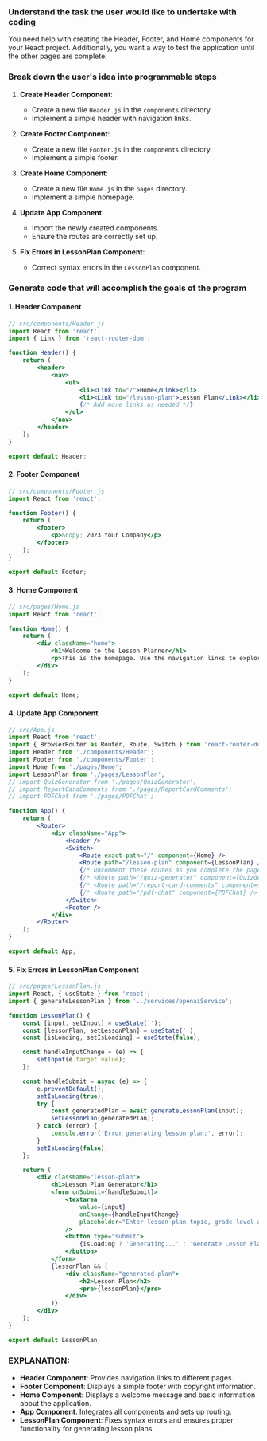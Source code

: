 ### Understand the task the user would like to undertake with coding

You need help with creating the Header, Footer, and Home components for your React project. Additionally, you want a way to test the application until the other pages are complete.

### Break down the user's idea into programmable steps

1. **Create Header Component**:
   - Create a new file `Header.js` in the `components` directory.
   - Implement a simple header with navigation links.

2. **Create Footer Component**:
   - Create a new file `Footer.js` in the `components` directory.
   - Implement a simple footer.

3. **Create Home Component**:
   - Create a new file `Home.js` in the `pages` directory.
   - Implement a simple homepage.

4. **Update App Component**:
   - Import the newly created components.
   - Ensure the routes are correctly set up.

5. **Fix Errors in LessonPlan Component**:
   - Correct syntax errors in the `LessonPlan` component.

### Generate code that will accomplish the goals of the program

#### 1. Header Component
```jsx
// src/components/Header.js
import React from 'react';
import { Link } from 'react-router-dom';

function Header() {
    return (
        <header>
            <nav>
                <ul>
                    <li><Link to="/">Home</Link></li>
                    <li><Link to="/lesson-plan">Lesson Plan</Link></li>
                    {/* Add more links as needed */}
                </ul>
            </nav>
        </header>
    );
}

export default Header;
```

#### 2. Footer Component
```jsx
// src/components/Footer.js
import React from 'react';

function Footer() {
    return (
        <footer>
            <p>&copy; 2023 Your Company</p>
        </footer>
    );
}

export default Footer;
```

#### 3. Home Component
```jsx
// src/pages/Home.js
import React from 'react';

function Home() {
    return (
        <div className="home">
            <h1>Welcome to the Lesson Planner</h1>
            <p>This is the homepage. Use the navigation links to explore different features.</p>
        </div>
    );
}

export default Home;
```

#### 4. Update App Component
```jsx
// src/App.js
import React from 'react';
import { BrowserRouter as Router, Route, Switch } from 'react-router-dom';
import Header from './components/Header';
import Footer from './components/Footer';
import Home from './pages/Home';
import LessonPlan from './pages/LessonPlan';
// import QuizGenerator from './pages/QuizGenerator';
// import ReportCardComments from './pages/ReportCardComments';
// import PDFChat from './pages/PDFChat';

function App() {
    return (
        <Router>
            <div className="App">
                <Header />
                <Switch>
                    <Route exact path="/" component={Home} />
                    <Route path="/lesson-plan" component={LessonPlan} />
                    {/* Uncomment these routes as you complete the pages */}
                    {/* <Route path="/quiz-generator" component={QuizGenerator} /> */}
                    {/* <Route path="/report-card-comments" component={ReportCardComments} /> */}
                    {/* <Route path="/pdf-chat" component={PDFChat} /> */}
                </Switch>
                <Footer />
            </div>
        </Router>
    );
}

export default App;
```

#### 5. Fix Errors in LessonPlan Component
```jsx
// src/pages/LessonPlan.js
import React, { useState } from 'react';
import { generateLessonPlan } from '../services/openaiService';

function LessonPlan() {
    const [input, setInput] = useState('');
    const [lessonPlan, setLessonPlan] = useState('');
    const [isLoading, setIsLoading] = useState(false);

    const handleInputChange = (e) => {
        setInput(e.target.value);
    };

    const handleSubmit = async (e) => {
        e.preventDefault();
        setIsLoading(true);
        try {
            const generatedPlan = await generateLessonPlan(input);
            setLessonPlan(generatedPlan);
        } catch (error) {
            console.error('Error generating lesson plan:', error);
        }
        setIsLoading(false);
    };

    return (
        <div className="lesson-plan">
            <h1>Lesson Plan Generator</h1>
            <form onSubmit={handleSubmit}>
                <textarea
                    value={input}
                    onChange={handleInputChange}
                    placeholder="Enter lesson plan topic, grade level and any content the AI should use to generate your lesson plan"
                />
                <button type="submit">
                    {isLoading ? 'Generating...' : 'Generate Lesson Plan'}
                </button>
            </form>
            {lessonPlan && (
                <div className="generated-plan">
                    <h2>Lesson Plan</h2>
                    <pre>{lessonPlan}</pre>
                </div>
            )}
        </div>
    );
}

export default LessonPlan;
```

### EXPLANATION:

- **Header Component**: Provides navigation links to different pages.
- **Footer Component**: Displays a simple footer with copyright information.
- **Home Component**: Displays a welcome message and basic information about the application.
- **App Component**: Integrates all components and sets up routing.
- **LessonPlan Component**: Fixes syntax errors and ensures proper functionality for generating lesson plans.